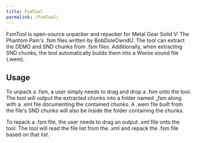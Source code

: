 ```yaml
---
title: FsmTool
permalink: /FsmTool/
---
```


FsmTool is open-source unpacker and repacker for Metal Gear Solid V: The
Phantom Pain's .fsm files written by BobDoleOwndU. The tool can extract
the DEMO and SND chunks from .fsm files. Additionally, when extracting
SND chunks, the tool automatically builds them into a Wwise sound file
(.wem).

## Usage

To unpack a .fsm, a user simply needs to drag and drop a .fsm onto the
tool. The tool will output the extracted chunks into a folder named
*<filename>_fsm* along with a .xml file documenting the contained
chunks. A .wem file built from the file's SND chunks will also be inside
the folder containing the chunks.

To repack a .fsm file, the user needs to drag an output .xml file onto
the tool. The tool will read the file list from the .xml and repack the
.fsm file based on that list.